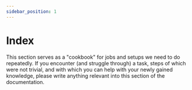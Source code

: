 ```yaml
---
sidebar_position: 1
---
```


# Index

This section serves as a "cookbook" for jobs and setups we need to do repeatedly. If you encounter (and struggle through) a task, steps of which were not trivial, and with which you can help with your newly gained knowledge, please write anything relevant into this section of the documentation.